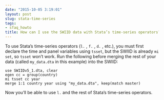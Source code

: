 ```yaml
---
date: "2015-10-05 3:19:01"
layout: post
slug: stata-time-series
tags:
- sfaq_howto
title: How can I use the SWIID data with Stata’s time-series operators?
---
```


To use Stata’s time-series operators (`l.` , `f.` , `d.` , etc.), you must first declare the time and panel variables using `tsset`, but the SWIID is already `mi set`, so `tsset` won’t work. Run the following before merging the rest of your data (called `my_data.dta` in this example) into the SWIID:

    use SWIIDv5_1.dta, clear
    egen cc = group(country)  
    mi tsset cc year
    merge 1:1 country year using "my_data.dta", keep(match master) 

Now you’ll be able to use `l.` and the rest of Stata’s time-series operators.
